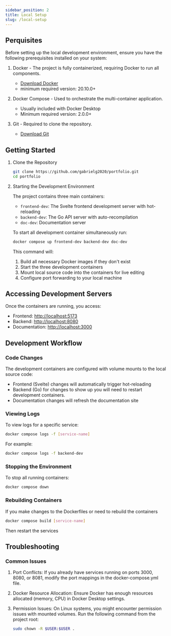 ```yaml
---
sidebar_position: 2
title: Local Setup
slug: /local-setup
---
```


## Perquisites

Before setting up the local development environment, ensure you have the following prerequisites installed on your system:

1. Docker - The project is fully containerized, requiring Docker to run all components.
    - [Download Docker](https://www.docker.com/get-started/)
    - minimum required version: 20.10.0+

2. Docker Compose - Used to orchestrate the multi-container application.
    - Usually included with Docker Desktop
    - Minimum required version: 2.0.0+

3. Git - Required to clone the repository.
    - [Download Git](https://git-scm.com/downloads)

## Getting Started

1. Clone the Repository

    ```bash
    git clone https://github.com/gabrielg2020/portfolio.git
    cd portfolio
    ```

2. Starting the Development Environment
  
    The project contains three main containers:

    - `frontend-dev`: The Svelte frontend development server with hot-reloading
    - `backend-dev`: The Go API server with auto-recompilation
    - `doc-dev`: Documentation server

    To start all development container simultaneously run:

    ```bash
    docker compose up frontend-dev backend-dev doc-dev
    ```

    This command will:

    1. Build all necessary Docker images if they don't exist
    2. Start the three development containers
    3. Mount local source code into the containers for live editing
    4. Configure port forwarding to your local machine

## Accessing Development Servers

Once the containers are running, you access:

- Frontend: [http://localhost:5173](http://localhost:5173)
- Backend: [http://localhost:8080](http://localhost:8080)
- Documentation: [http://localhost:3000](http://localhost:3000)

## Development Workflow

### Code Changes

The development containers are configured with volume mounts to the local source code:

- Frontend (Svelte) changes will automatically trigger hot-reloading
- Backend (Go) for changes to show up you will need to restart development containers.
- Documentation changes will refresh the documentation site

### Viewing Logs

To view logs for a specific service:

```bash
docker compose logs -f [service-name]
```

For example:

```bash
docker compose logs -f backend-dev
```

### Stopping the Environment

To stop all running containers:

```bash
docker compose down
```

### Rebuilding Containers

If you make changes to the Dockerfiles or need to rebuild the containers

```bash
docker compose build [service-name]
```

Then restart the services

## Troubleshooting

### Common Issues

1. Port Conflicts: If you already have services running on ports 3000, 8080, or 8081, modify the port mappings in the docker-compose.yml file.
2. Docker Resource Allocation: Ensure Docker has enough resources allocated (memory, CPU) in Docker Desktop settings.
3. Permission Issues: On Linux systems, you might encounter permission issues with mounted volumes. Run the following command from the project root:

    ```bash
    sudo chown -R $USER:$USER .
    ```
